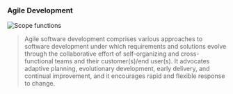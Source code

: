 ### Agile Development
![Scope functions](https://www.mendix.com/wp-content/uploads/Artboard-1@2x.png)

>Agile software development comprises various approaches to software development under which requirements and solutions evolve through the collaborative effort of self-organizing and cross-functional teams and their customer(s)/end user(s). It advocates adaptive planning, evolutionary development, early delivery, and continual improvement, and it encourages rapid and flexible response to change.
